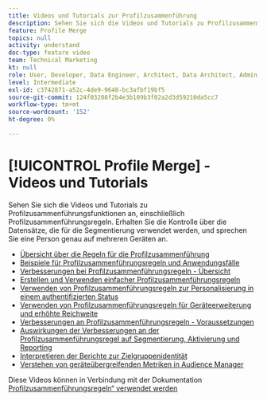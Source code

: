 ```yaml
---
title: Videos und Tutorials zur Profilzusammenführung
description: Sehen Sie sich die Videos und Tutorials zu Profilzusammenführungsfunktionen an, einschließlich Profilzusammenführungsregeln. Erhalten Sie die Kontrolle über die Datensätze, die für die Segmentierung verwendet werden, und sprechen Sie eine Person genau auf mehreren Geräten an.
feature: Profile Merge
topics: null
activity: understand
doc-type: feature video
team: Technical Marketing
kt: null
role: User, Developer, Data Engineer, Architect, Data Architect, Admin, Leader
level: Intermediate
exl-id: c3742871-a52c-4de9-9648-bc3afbf19bf5
source-git-commit: 124f03208f2b4e3b109b3f02a2d3d59210da5cc7
workflow-type: tm+mt
source-wordcount: '152'
ht-degree: 0%

---
```


# [!UICONTROL Profile Merge] - Videos und Tutorials

Sehen Sie sich die Videos und Tutorials zu Profilzusammenführungsfunktionen an, einschließlich Profilzusammenführungsregeln. Erhalten Sie die Kontrolle über die Datensätze, die für die Segmentierung verwendet werden, und sprechen Sie eine Person genau auf mehreren Geräten an.

* [Übersicht über die Regeln für die Profilzusammenführung](overview-of-profile-merge-rules.md)
* [Beispiele für Profilzusammenführungsregeln und Anwendungsfälle](profile-merge-rule-examples-and-use-cases.md)
* [Verbesserungen bei Profilzusammenführungsregeln - Übersicht](overview-of-profile-merge-rule-enhancements.md)
* [Erstellen und Verwenden einfacher Profilzusammenführungsregeln](creating-and-using-simple-profile-merge-rules.md)
* [Verwenden von Profilzusammenführungsregeln zur Personalisierung in einem authentifizierten Status](using-profile-merge-rules-to-personalize-in-an-authenticated-state.md)
* [Verwenden von Profilzusammenführungsregeln für Geräteerweiterung und erhöhte Reichweite](using-profile-merge-rules-for-device-extension-and-increased-reach.md)
* [Verbesserungen an Profilzusammenführungsregeln - Voraussetzungen](profile-merge-rule-enhancements-pre-requisites.md)
* [Auswirkungen der Verbesserungen an der Profilzusammenführungsregel auf Segmentierung, Aktivierung und Reporting](how-profile-merge-rule-enhancements-impact-segmentation-activation-and-reporting.md)
* [Interpretieren der Berichte zur Zielgruppenidentität](interpret-audience-identity-reporting.md)
* [Verstehen von geräteübergreifenden Metriken in Audience Manager](understanding-cross-device-metrics-in-audience-manager.md)

Diese Videos können in Verbindung mit der Dokumentation [Profilzusammenführungsregeln“ verwendet werden](https://experienceleague.adobe.com/docs/audience-manager/user-guide/features/profile-merge-rules/merge-rules-overview.html)
